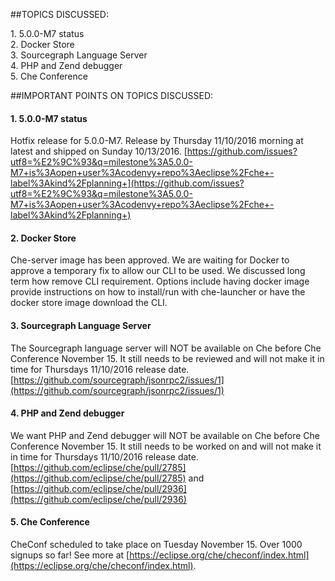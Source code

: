 ##TOPICS DISCUSSED:

​1. 5.0.0-M7 status  
2. Docker Store  
3. Sourcegraph Language Server  
4. PHP and Zend debugger  
5. Che Conference  


##IMPORTANT POINTS ON TOPICS DISCUSSED:

#### 1. 5.0.0-M7 status  
Hotfix release for 5.0.0-M7. Release by Thursday 11/10/2016 morning at latest and shipped on Sunday 10/13/2016. [https://github.com/issues?utf8=%E2%9C%93&q=milestone%3A5.0.0-M7+is%3Aopen+user%3Acodenvy+repo%3Aeclipse%2Fche+-label%3Akind%2Fplanning+](https://github.com/issues?utf8=%E2%9C%93&q=milestone%3A5.0.0-M7+is%3Aopen+user%3Acodenvy+repo%3Aeclipse%2Fche+-label%3Akind%2Fplanning+)

#### 2. Docker Store 
Che-server image has been approved. We are waiting for Docker to approve a temporary fix to allow our CLI to be used. We discussed long term how remove CLI requirement. Options include having docker image provide instructions on how to install/run with che-launcher or have the docker store image download the CLI. 

#### 3. Sourcegraph Language Server   
 The Sourcegraph language server will NOT be available on Che before Che Conference November 15. It still needs to be reviewed and will not make it in time for Thursdays 11/10/2016 release date. [https://github.com/sourcegraph/jsonrpc2/issues/1](https://github.com/sourcegraph/jsonrpc2/issues/1)

#### 4. PHP and Zend debugger
We want PHP and Zend debugger will NOT be available on Che before Che Conference November 15. It still needs to be worked on and will not make it in time for Thursdays 11/10/2016 release date.  [https://github.com/eclipse/che/pull/2785](https://github.com/eclipse/che/pull/2785) and [https://github.com/eclipse/che/pull/2936](https://github.com/eclipse/che/pull/2936)

#### 5. Che Conference
CheConf scheduled to take place on Tuesday November 15. Over 1000 signups so far! See more at [https://eclipse.org/che/checonf/index.html](https://eclipse.org/che/checonf/index.html).



